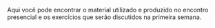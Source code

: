 Aqui você pode encontrar o material utilizado e produzido no encontro presencial e os exercícios que serão discutidos na primeira semana.

